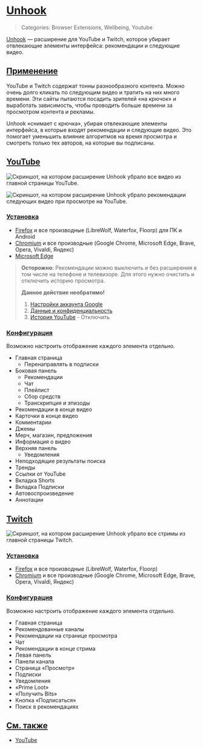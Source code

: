 # [Unhook](#unhook)
> Categories: Browser Extensions, Wellbeing, Youtube

[Unhook](https://unhook.app) — расширение для YouTube и Twitch, которое убирает
отвлекающие элементы интерфейса: рекомендации и следующие видео.

## [Применение](#utilization)

YouTube и Twitch содержат тонны разнообразного контента. Можно очень долго
кликать по следующим видео и тратить на них много времени. Эти сайты пытаются
посадить зрителей «на крючок» и выработать зависимость, чтобы проводить больше
времени за просмотром контента и рекламы.

Unhook «снимает с крючка», убирая отвлекающие элементы интерфейса, в которые
входят рекомендации и следующие видео. Это помогает уменьшить влияние алгоритмов
на время просмотра и смотреть только тех авторов, на которые вы подписаны.

## [YouTube](#youtube)

![Скриншот, на котором расширение Unhook убрало все видео из главной страницы
YouTube.](/media/unhook.jpg)

![Скриншот, на котором расширение Unhook убрало рекомендации следующих видео
при просмотре на YouTube.](/media/unhook_youtube.jpg)

### [Установка](#installation)

- [Firefox](https://addons.mozilla.org/firefox/addon/youtube-recommended-videos)
и все производные (LibreWolf, Waterfox, Floorp) для ПК и Android
- [Chromium](https://chrome.google.com/webstore/detail/unhook-remove-youtube-rec/khncfooichmfjbepaaaebmommgaepoid)
и все производные (Google Chrome, Microsoft Edge, Brave, Opera, Vivaldi, Яндекс)
- [Microsoft Edge](https://microsoftedge.microsoft.com/addons/detail/unhook-remove-youtube-r/hebpjnnclppdnfghdnmhgdljmjpfhggk)

> **Осторожно:**
> Рекомендации можно выключить и без расширения в том числе на
> телефоне и телевизоре. Для этого нужно очистить и отключить историю просмотра.
>
> **Данное действие необратимо!**
>
> 1. [Настройки аккаунта Google](https://myaccount.google.com)
> 2. [Данные и конфиденциальность](https://myaccount.google.com/data-and-privacy)
> 3. [История YouTube](https://myactivity.google.com/activitycontrols?settings=youtube) - Отключить

### [Конфигурация](#configuration)

Возможно настроить отображение каждого элемента отдельно.

- Главная страница
    - Перенаправлять в подписки
- Боковая панель
    - Рекомендации
    - Чат
    - Плейлист
    - Сбор средств
    - Транскрипция и эпизоды
- Рекомендации в конце видео
- Карточки в конце видео
- Комментарии
- Джемы
- Мерч, магазин, предложения
- Информация о видео
- Верхняя панель
    - Уведомления
- Неподходящие результаты поиска
- Тренды
- Ссылки от YouTube
- Вкладка Shorts
- Вкладка Подписки
- Автовоспроизведение
- Аннотации

## [Twitch](#twitch)

![Скриншот, на котором расширение Unhook убрало все стримы из главной страницы
Twitch.](/media/unhook_twitch.jpg)

### [Установка](#installation)

- [Firefox](https://addons.mozilla.org/ru/firefox/addon/remove-twitch-recommendations)
и все производные (LibreWolf, Waterfox, Floorp)
- [Chromium](https://chrome.google.com/webstore/detail/remove-twitch-recommended/kgoadafofbfjlfofcogilchhnabiffnh)
и все производные (Google Chrome, Microsoft Edge, Brave, Opera, Vivaldi, Яндекс)

### [Конфигурация](#configuration)

Возможно настроить отображение каждого элемента отдельно.

- Главная страница
- Рекомендованные каналы
- Рекомендации на странице просмотра
- Чат
- Рекомендации в конце стрима
- Левая панель
- Панели канала
- Страница «Просмотр»
- Подписки
- Уведомления
- «Prime Loot»
- «Получить Bits»
- Кнопка «Подписаться»
- Поиск в рекомендациях

## [См. также](#see-also)
- [YouTube](/wiki/youtube.html)
